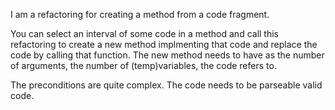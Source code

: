 I am a refactoring for creating a method from a code fragment.

You can select an interval of some code in a method and call this refactoring to create a new method implmenting that code and replace the code by calling that function. 
The new method needs to have as the number of arguments, the number of (temp)variables, the code refers to.

The preconditions are quite complex. The code needs to be parseable valid code. 